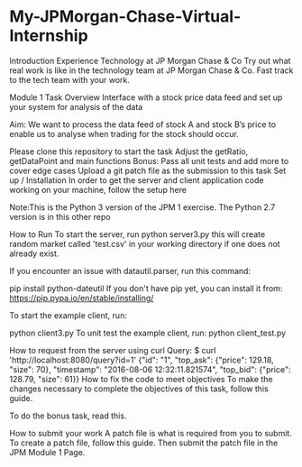 # My-JPMorgan-Chase-Virtual-Internship
Introduction
Experience Technology at JP Morgan Chase & Co
Try out what real work is like in the technology team at JP Morgan Chase & Co. Fast track to the tech team with your work.

Module 1 Task Overview
Interface with a stock price data feed and set up your system for analysis of the data

Aim: We want to process the data feed of stock A and stock B’s price to enable us to analyse when trading for the stock should occur.

Please clone this repository to start the task
Adjust the getRatio, getDataPoint and main functions
Bonus: Pass all unit tests and add more to cover edge cases
Upload a git patch file as the submission to this task
Set up / Installation
In order to get the server and client application code working on your machine, follow the setup here

Note:This is the Python 3 version of the JPM 1 exercise. The Python 2.7 version is in this other repo

How to Run
To start the server, run
python server3.py
this will create random market called 'test.csv' in your working directory if one does not already exist.

If you encounter an issue with datautil.parser, run this command:

pip install python-dateutil
If you don't have pip yet, you can install it from: https://pip.pypa.io/en/stable/installing/

To start the example client, run:

python client3.py
To unit test the example client, run: python client_test.py

How to request from the server using curl
Query:
$ curl 'http://localhost:8080/query?id=1'
{"id": "1", "top_ask": {"price": 129.18, "size": 70}, "timestamp": "2016-08-06 12:32:11.821574", "top_bid": {"price": 128.79, "size": 61}}
How to fix the code to meet objectives
To make the changes necessary to complete the objectives of this task, follow this guide.

To do the bonus task, read this.

How to submit your work
A patch file is what is required from you to submit. To create a patch file, follow this guide. Then submit the patch file in the JPM Module 1 Page.
